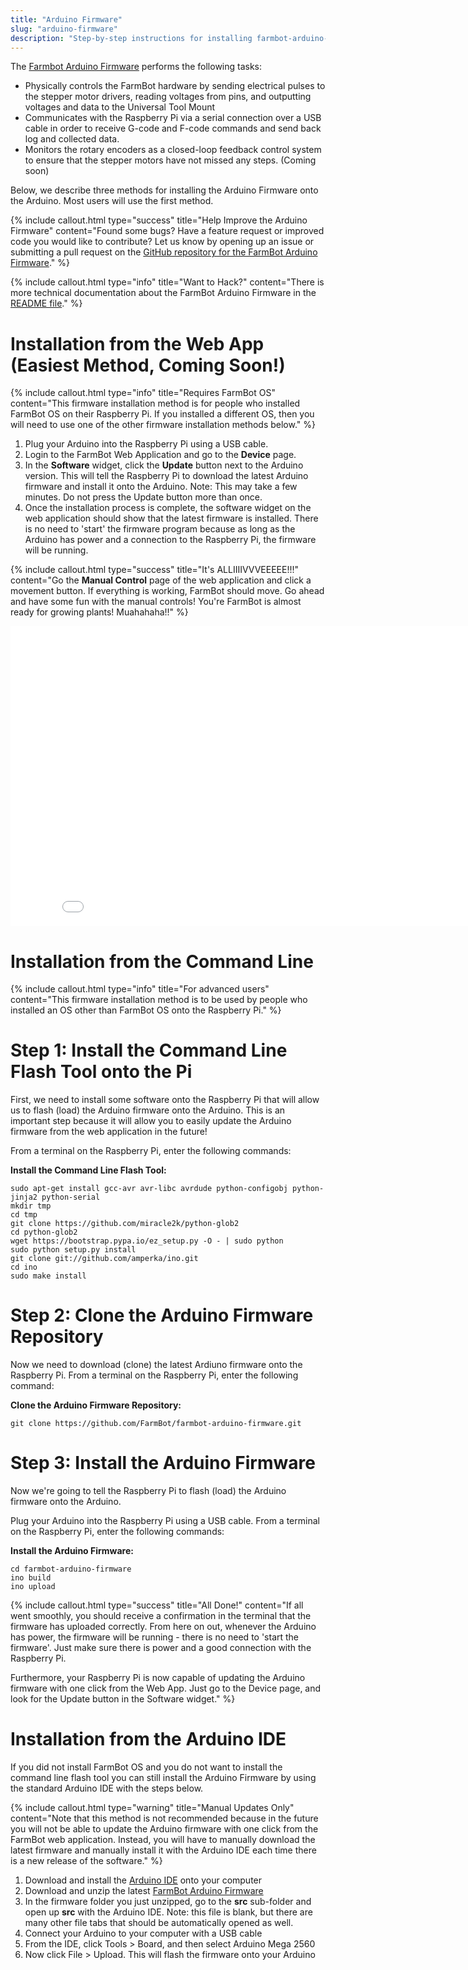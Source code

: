 ```yaml
---
title: "Arduino Firmware"
slug: "arduino-firmware"
description: "Step-by-step instructions for installing farmbot-arduino-firmware onto the Arduino"
---
```


The [Farmbot Arduino Firmware](https://github.com/FarmBot/farmbot-arduino-firmware) performs the following tasks:

 * Physically controls the FarmBot hardware by sending electrical pulses to the stepper motor drivers, reading voltages from pins, and outputting voltages and data to the Universal Tool Mount
 * Communicates with the Raspberry Pi via a serial connection over a USB cable in order to receive G-code and F-code commands and send back log and collected data.
 * Monitors the rotary encoders as a closed-loop feedback control system to ensure that the stepper motors have not missed any steps. (Coming soon)

Below, we describe three methods for installing the Arduino Firmware onto the Arduino. Most users will use the first method.

{%
include callout.html
type="success"
title="Help Improve the Arduino Firmware"
content="Found some bugs? Have a feature request or improved code you would like to contribute? Let us know by opening up an issue or submitting a pull request on the [GitHub repository for the FarmBot Arduino Firmware](https://github.com/FarmBot/farmbot-arduino-firmware)."
%}



{%
include callout.html
type="info"
title="Want to Hack?"
content="There is more technical documentation about the FarmBot Arduino Firmware in the [README file](https://github.com/FarmBot/farmbot-arduino-firmware/blob/master/README.md)."
%}



# Installation from the Web App (Easiest Method, Coming Soon!)



{%
include callout.html
type="info"
title="Requires FarmBot OS"
content="This firmware installation method is for people who installed FarmBot OS on their Raspberry Pi. If you installed a different OS, then you will need to use one of the other firmware installation methods below."
%}

1. Plug your Arduino into the Raspberry Pi using a USB cable.
2. Login to the FarmBot Web Application and go to the **Device** page.
3. In the **Software** widget, click the **Update** button next to the Arduino version. This will tell the Raspberry Pi to download the latest Arduino firmware and install it onto the Arduino. Note: This may take a few minutes. Do not press the Update button more than once.
4. Once the installation process is complete, the software widget on the web application should show that the latest firmware is installed. There is no need to 'start' the firmware program because as long as the Arduino has power and a connection to the Raspberry Pi, the firmware will be running.

{%
include callout.html
type="success"
title="It's ALLIIIIVVVEEEEE!!!"
content="Go the **Manual Control** page of the web application and click a movement button. If everything is working, FarmBot should move. Go ahead and have some fun with the manual controls! You're FarmBot is almost ready for growing plants! Muahahaha!!"
%}



<iframe class="embedly-embed" src="//cdn.embedly.com/widgets/media.html?src=https%3A%2F%2Fwww.youtube.com%2Fembed%2F0VkrUG3OrPc%3Ffeature%3Doembed&url=https%3A%2F%2Fwww.youtube.com%2Fwatch%3Fv%3D0VkrUG3OrPc&image=https%3A%2F%2Fi.ytimg.com%2Fvi%2F0VkrUG3OrPc%2Fhqdefault.jpg&key=02466f963b9b4bb8845a05b53d3235d7&type=text%2Fhtml&schema=youtube" width="854" height="480" scrolling="no" frameborder="0" allowfullscreen></iframe>



# Installation from the Command Line



{%
include callout.html
type="info"
title="For advanced users"
content="This firmware installation method is to be used by people who installed an OS other than FarmBot OS onto the Raspberry Pi."
%}

# Step 1: Install the Command Line Flash Tool onto the Pi

First, we need to install some software onto the Raspberry Pi that will allow us to flash (load) the Arduino firmware onto the Arduino. This is an important step because it will allow you to easily update the Arduino firmware from the web application in the future!

From a terminal on the Raspberry Pi, enter the following commands:


__Install the Command Line Flash Tool:__

```text
sudo apt-get install gcc-avr avr-libc avrdude python-configobj python-jinja2 python-serial
mkdir tmp
cd tmp
git clone https://github.com/miracle2k/python-glob2
cd python-glob2
wget https://bootstrap.pypa.io/ez_setup.py -O - | sudo python
sudo python setup.py install
git clone git://github.com/amperka/ino.git
cd ino
sudo make install
```

# Step 2: Clone the Arduino Firmware Repository

Now we need to download (clone) the latest Ardiuno firmware onto the Raspberry Pi. From a terminal on the Raspberry Pi, enter the following command:


__Clone the Arduino Firmware Repository:__

```text
git clone https://github.com/FarmBot/farmbot-arduino-firmware.git
```

# Step 3: Install the Arduino Firmware

Now we're going to tell the Raspberry Pi to flash (load) the Arduino firmware onto the Arduino.

Plug your Arduino into the Raspberry Pi using a USB cable. From a terminal on the Raspberry Pi, enter the following commands:


__Install the Arduino Firmware:__

```text
cd farmbot-arduino-firmware
ino build
ino upload
```



{%
include callout.html
type="success"
title="All Done!"
content="If all went smoothly, you should receive a confirmation in the terminal that the firmware has uploaded correctly. From here on out, whenever the Arduino has power, the firmware will be running - there is no need to 'start the firmware'. Just make sure there is power and a good connection with the Raspberry Pi.

Furthermore, your Raspberry Pi is now capable of updating the Arduino firmware with one click from the Web App. Just go to the Device page, and look for the Update button in the Software widget."
%}



# Installation from the Arduino IDE

If you did not install FarmBot OS and you do not want to install the command line flash tool you can still install the Arduino Firmware by using the standard Arduino IDE with the steps below.

{%
include callout.html
type="warning"
title="Manual Updates Only"
content="Note that this method is not recommended because in the future you will not be able to update the Arduino firmware with one click from the FarmBot web application. Instead, you will have to manually download the latest firmware and manually install it with the Arduino IDE each time there is a new release of the software."
%}

1. Download and install the [Arduino IDE](https://www.arduino.cc/en/Main/Software) onto your computer
2. Download and unzip the latest [FarmBot Arduino Firmware](https://github.com/FarmBot/farmbot-arduino-firmware/archive/master.zip)
3. In the firmware folder you just unzipped, go to the **src** sub-folder and open up **src** with the Arduino IDE. Note: this file is blank, but there are many other file tabs that should be automatically opened as well.
4. Connect your Arduino to your computer with a USB cable
5. From the IDE, click Tools > Board, and then select Arduino Mega 2560
6. Now click File > Upload. This will flash the firmware onto your Arduino
